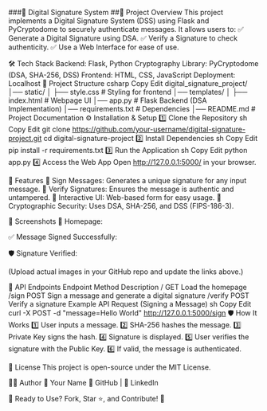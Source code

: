 ###🔐 Digital Signature System
##📜 Project Overview
This project implements a Digital Signature System (DSS) using Flask and PyCryptodome to securely authenticate messages. It allows users to:
✅ Generate a Digital Signature using DSA.
✅ Verify a Signature to check authenticity.
✅ Use a Web Interface for ease of use.

🛠️ Tech Stack
Backend: Flask, Python
Cryptography Library: PyCryptodome (DSA, SHA-256, DSS)
Frontend: HTML, CSS, JavaScript
Deployment: Localhost
📂 Project Structure
csharp
Copy
Edit
digital_signature_project/
│── static/
│   ├── style.css          # Styling for frontend
│── templates/
│   ├── index.html         # Webpage UI
│── app.py                 # Flask Backend (DSA Implementation)
│── requirements.txt       # Dependencies
│── README.md              # Project Documentation
⚙️ Installation & Setup
1️⃣ Clone the Repository
sh
Copy
Edit
git clone https://github.com/your-username/digital-signature-project.git
cd digital-signature-project
2️⃣ Install Dependencies
sh
Copy
Edit
pip install -r requirements.txt
3️⃣ Run the Application
sh
Copy
Edit
python app.py
4️⃣ Access the Web App
Open http://127.0.0.1:5000/ in your browser.

📌 Features
🔹 Sign Messages: Generates a unique signature for any input message.
🔹 Verify Signatures: Ensures the message is authentic and untampered.
🔹 Interactive UI: Web-based form for easy usage.
🔹 Cryptographic Security: Uses DSA, SHA-256, and DSS (FIPS-186-3).

📸 Screenshots
🚀 Homepage:

✅ Message Signed Successfully:

🛡 Signature Verified:

(Upload actual images in your GitHub repo and update the links above.)

🚀 API Endpoints
Endpoint	Method	Description
/	GET	Load the homepage
/sign	POST	Sign a message and generate a digital signature
/verify	POST	Verify a signature
Example API Request (Signing a Message)
sh
Copy
Edit
curl -X POST -d "message=Hello World" http://127.0.0.1:5000/sign
🛡️ How It Works
1️⃣ User inputs a message.
2️⃣ SHA-256 hashes the message.
3️⃣ Private Key signs the hash.
4️⃣ Signature is displayed.
5️⃣ User verifies the signature with the Public Key.
6️⃣ If valid, the message is authenticated.

📜 License
This project is open-source under the MIT License.

👨‍💻 Author
👤 Your Name
🔗 GitHub | 🔗 LinkedIn

🎯 Ready to Use? Fork, Star ⭐, and Contribute! 🚀